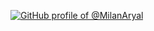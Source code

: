 [![GitHub profile of @MilanAryal](https://user-images.githubusercontent.com/9361180/89604434-fd00dc80-d88a-11ea-90b2-2132e1e11308.gif)](https://github.com/MilanAryal/MilanAryal)

<!--
> **Oh hey — I'm Milan Aryal**
>
> _Passionate about capital market and front-end web development based in Kathmandu, Nepal._
>
> [Learn more →](https://milanaryal.com.np/about/)

<br />

<div align="center">

[![Twitter Follow](https://img.shields.io/twitter/follow/MilanAryal?style=social)](https://twitter.com/intent/follow?screen_name=MilanAryal)

</div>
-->

<!--
### Hi there 👋

**MilanAryal/MilanAryal** is a ✨ _special_ ✨ repository because its `README.md` (this file) appears on your GitHub profile.

Here are some ideas to get you started:

- 🔭 I’m currently working on ...
- 🌱 I’m currently learning ...
- 👯 I’m looking to collaborate on ...
- 🤔 I’m looking for help with ...
- 💬 Ask me about ...
- 📫 How to reach me: ...
- 😄 Pronouns: ...
- ⚡ Fun fact: ...
-->
